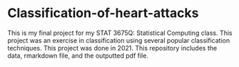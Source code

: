 # Classification-of-heart-attacks
This is my final project for my STAT 3675Q: Statistical Computing class. This project was an exercise in classification using several popular classification techniques. This project was done in 2021.
This repository includes the data, rmarkdown file, and the outputted pdf file.
